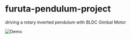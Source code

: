 # furuta-pendulum-project
driving a rotary inverted pendulum with BLDC Gimbal Motor



![Demo](https://i.imgur.com/MKy6Gcd.gifv)

